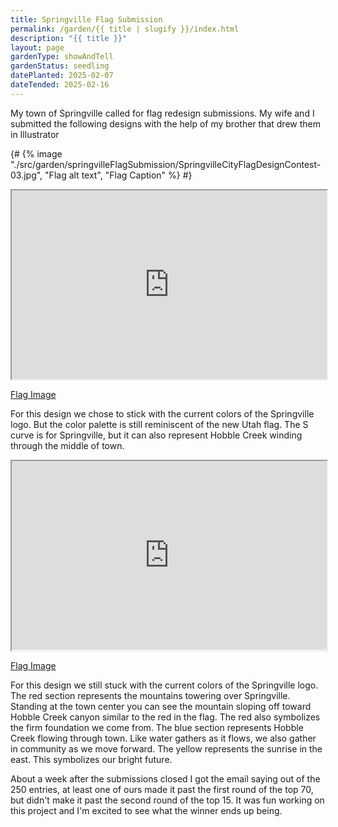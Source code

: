 ```yaml
---
title: Springville Flag Submission
permalink: /garden/{{ title | slugify }}/index.html
description: "{{ title }}"
layout: page
gardenType: showAndTell
gardenStatus: seedling
datePlanted: 2025-02-07
dateTended: 2025-02-16
---
```


My town of Springville called for flag redesign submissions. My wife and I submitted the following designs with the help of my brother that drew them in Illustrator

{# {% image "./src/garden/springvilleFlagSubmission/SpringvilleCityFlagDesignContest-03.jpg", "Flag alt text", "Flag Caption" %} #}
<img src="/assets/images/SpringvilleCityFlagDesignContest-03-1200w.avif" hidden />
<iframe src="https://krikienoid.github.io/flagwaver/#?src=https%3A%2F%2Fisaiahyoung.com%2Fassets%2Fimages%2FSpringvilleCityFlagDesignContest-03-1200w.avif" style="width: 100%; aspect-ratio: 5 / 3;"></iframe>

[Flag Image](/assets/images/SpringvilleCityFlagDesignContest-03-1200w.avif)

For this design we chose to stick with the current colors of the Springville logo. But the color palette is still reminiscent of the new Utah flag. The S curve is for Springville, but it can also represent Hobble Creek winding through the middle of town.

<img src="/assets/images/SpringvilleCityFlagDesignContest-05-1200w.avif" hidden />
<iframe src="https://krikienoid.github.io/flagwaver/#?src=https%3A%2F%2Fisaiahyoung.com%2Fassets%2Fimages%2FSpringvilleCityFlagDesignContest-05-1200w.avif" style="width: 100%; aspect-ratio: 5 / 3;"></iframe>

[Flag Image](/assets/images/SpringvilleCityFlagDesignContest-05-1200w.avif)

For this design we still stuck with the current colors of the Springville logo. The red section represents the mountains towering over Springville. Standing at the town center you can see the mountain sloping off toward Hobble Creek canyon similar to the red in the flag. The red also symbolizes the firm foundation we come from. The blue section represents Hobble Creek flowing through town. Like water gathers as it flows, we also gather in community as we move forward. The yellow represents the sunrise in the east. This symbolizes our bright future.

About a week after the submissions closed I got the email saying out of the 250 entries, at least one of ours made it past the first round of the top 70, but didn't make it past the second round of the top 15. It was fun working on this project and I'm excited to see what the winner ends up being.